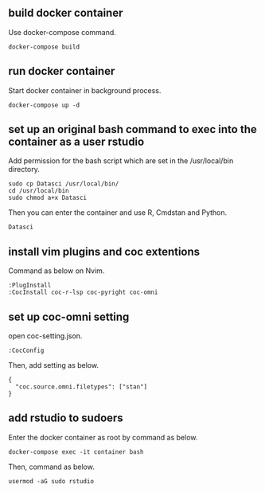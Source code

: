 ## build docker container

Use docker-compose command.

```
docker-compose build
```

## run docker container

Start docker container in background process.

```
docker-compose up -d
```

## set up an original bash command to exec into the container as a user rstudio

Add permission for the bash script which are set in the /usr/local/bin directory.

```
sudo cp Datasci /usr/local/bin/
cd /usr/local/bin
sudo chmod a+x Datasci
```

Then you can enter the container and use R, Cmdstan and Python.

```
Datasci
```

## install vim plugins and coc extentions

Command as below on Nvim.

```
:PlugInstall
:CocInstall coc-r-lsp coc-pyright coc-omni
```

## set up coc-omni setting

open coc-setting.json.

```
:CocConfig
```

Then, add setting as below. 

```
{
  "coc.source.omni.filetypes": ["stan"]
}
```

## add rstudio to sudoers

Enter the docker container as root by command as below.

```
docker-compose exec -it container bash
```

Then, command as below.

```
usermod -aG sudo rstudio
```
